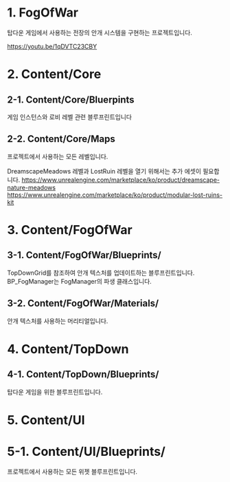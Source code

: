 # 1. FogOfWar
탑다운 게임에서 사용하는 전장의 안개 시스템을 구현하는 프로젝트입니다.

https://youtu.be/1qDVTC23CBY


# 2. Content/Core
## 2-1. Content/Core/Bluerpints
게임 인스턴스와 로비 레벨 관련 블루프린트입니다

## 2-2. Content/Core/Maps
프로젝트에서 사용하는 모든 레벨입니다.

DreamscapeMeadows 레벨과 LostRuin 레벨을 열기 위해서는 추가 에셋이 필요합니다.
https://www.unrealengine.com/marketplace/ko/product/dreamscape-nature-meadows
https://www.unrealengine.com/marketplace/ko/product/modular-lost-ruins-kit


# 3. Content/FogOfWar
## 3-1. Content/FogOfWar/Blueprints/
TopDownGrid를 참조하여 안개 텍스처를 업데이트하는 블루프린트입니다.
BP_FogManager는 FogManager의 파생 클래스입니다.

## 3-2. Content/FogOfWar/Materials/
안개 텍스처를 사용하는 머리티얼입니다.


# 4. Content/TopDown
## 4-1. Content/TopDown/Blueprints/
탑다운 게임을 위한 블루프린트입니다.



# 5. Content/UI
# 5-1. Content/UI/Blueprints/
프로젝트에서 사용하는 모든 위젯 블루프린트입니다.
